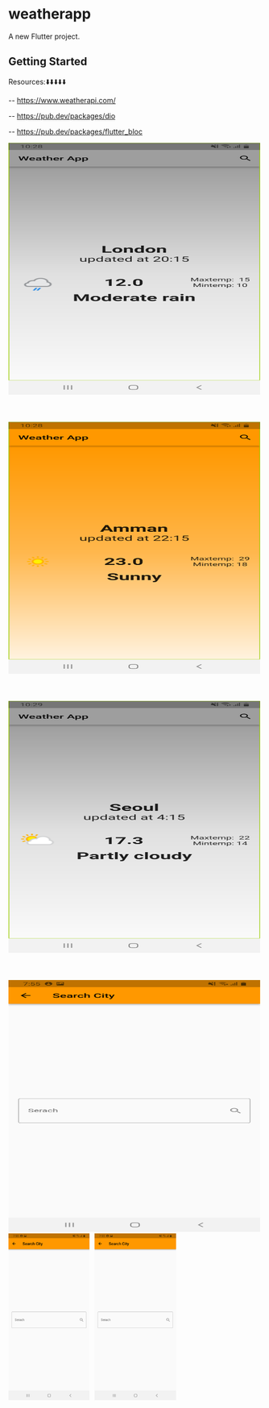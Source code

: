 # weatherapp

A new Flutter project.

## Getting Started

Resources:⬇️⬇️⬇️⬇️⬇️

-- https://www.weatherapi.com/

-- https://pub.dev/packages/dio

-- https://pub.dev/packages/flutter_bloc


<img src="assets/images/screenshot-1698175702219.png" alt="Example Image 1" width="500" height="500">
<br></br><br></br>
<img src="assets/images/screenshot-1698175718729.png" alt="Example Image 2" width="500" height="500">
<br></br><br></br>
<img src="assets/images/screenshot-1698175753767.png" alt="Example Image 3" width="500" height="500" >
<br></br><br></br>
<img src="assets/images/screenshot-1698339333825.png" alt="Example Image 3" width="500" height="500" >

<!DOCTYPE html>
<html lang="en">
<head>
    <meta charset="UTF-8">
    <meta name="viewport" content="width=device-width, initial-scale=1.0">
    <title>Image Grid</title>
    <style>
        .grid-container {
            display: grid;
            grid-template-columns: repeat(3, 1fr);
            grid-gap: 10px; 
        }
   .grid-item img {
            max-width: 100%;
            height: auto;
            display: block;
            margin: auto;
        }
    </style>
</head>
<body>
    <div class="grid-container">
        <div class="grid-item">
            <img src="assets/images/screenshot-1698339333825.png" alt="Image 1">
        </div>
        <div class="grid-item">
            <img src="assets/images/screenshot-1698339333825.png" alt="Image 2">
        </div>
        <!-- Add more grid items as needed -->
    </div>
</body>
</html>